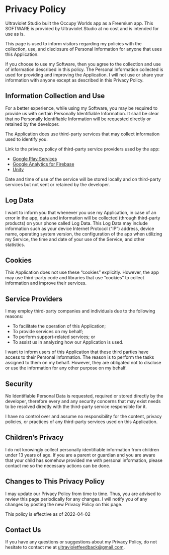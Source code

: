 # Privacy Policy

Ultraviolet Studio built the Occupy Worlds app as a Freemium app. This SOFTWARE is provided by Ultraviolet Studio at no cost and is intended for use as is.

This page is used to inform visitors regarding my policies with the collection, use, and disclosure of Personal Information for anyone that uses this Application.

If you choose to use my Software, then you agree to the collection and use of information described in this policy. The Personal Information collected is used for providing and improving the Application. I will not use or share your information with anyone except as described in this Privacy Policy.

## Information Collection and Use

For a better experience, while using my Software, you may be required to provide us with certain Personally Identifiable Information. It shall be clear that no Personally Identifiable Information will be requested directly or retained by the developer. 

The Application does use third-party services that may collect information used to identify you.

Link to the privacy policy of third-party service providers used by the app:

*   [Google Play Services](https://www.google.com/policies/privacy/)
*   [Google Analytics for Firebase](https://firebase.google.com/policies/analytics)
*   [Unity](https://unity3d.com/legal/privacy-policy)

Date and time of use of the service will be stored locally and on third-party services but not sent or retained by the developer.


## Log Data

I want to inform you that whenever you use my Application, in case of an error in the app, data and information will be collected (through third-party products) on your phone called Log Data. This Log Data may include information such as your device Internet Protocol (“IP”) address, device name, operating system version, the configuration of the app when utilizing my Service, the time and date of your use of the Service, and other statistics.

## Cookies

This Application does not use these “cookies” explicitly. However, the app may use third-party code and libraries that use “cookies” to collect information and improve their services. 

## Service Providers

I may employ third-party companies and individuals due to the following reasons:

*   To facilitate the operation of this Application;
*   To provide services on my behalf;
*   To perform support-related services; or
*   To assist us in analyzing how our Application is used.

I want to inform users of this Application that these third parties have access to their Personal Information. The reason is to perform the tasks assigned to them on my behalf. However, they are obligated not to disclose or use the information for any other purpose on my behalf.

## Security

No Identifiable Personal Data is requested, required or stored directly by the developer, therefore every and any security concerns that may exist needs to be resolved directly with the third-party service responsible for it.

I have no control over and assume no responsibility for the content, privacy policies, or practices of any third-party services used on this Application.

## Children’s Privacy

I do not knowingly collect personally identifiable information from children under 13 years of age. If you are a parent or guardian and you are aware that your child has somehow provided me with personal information, please contact me so the necessary actions can be done.

## Changes to This Privacy Policy

I may update our Privacy Policy from time to time. Thus, you are advised to review this page periodically for any changes. I will notify you of any changes by posting the new Privacy Policy on this page.

This policy is effective as of 2022-04-02

## Contact Us

If you have any questions or suggestions about my Privacy Policy, do not hesitate to contact me at ultravioletfeedback@gmail.com.
